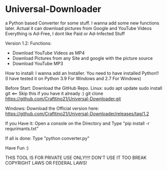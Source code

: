 # Universal-Downloader
a Python based Converter for some stuff. I wanna add some new functions later. Actual it can download pictures from Google and YouTube Videos
Everything is Ad-Free, I dont like Paid or Ad-Infected Stuff

Version 1.2:
  Functions:
  - Download YouTube Videos as MP4
  - Download Pictures from any Site and google with the picture source
  - Download YouTube MP3 

How to install:
  I wanna add an Installer.
  You need to have installed Python!! (I have tested it on Python 3.9 For Windows and 2.7 For Windows)
  
  Before Start:
  Download the GitHub Repo.
  Linux:
    sudo apt update
    sudo install git <== Skip this if you have it already :)
    git clone https://github.com/Crafttino21/Universal-Downloader.git
    
   Windows:
    Download the Official version here: https://github.com/Crafttino21/Universal-Downloader/releases/tag/1.2
      
If you Have it:
  Open a console on the Directory and Type "pip install -r requrimants.txt"
  
If all is done: 
  Type "python converter.py"
  
  Have Fun :)
  
  
THIS TOOL IS FOR PRIVATE USE ONLY!!!! DON'T USE IT TOO BREAK COPYRIGHT LAWS OR FEDERAL LAWS!

